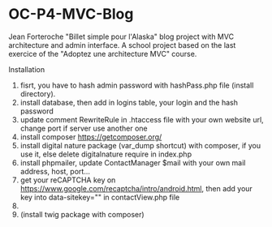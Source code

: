 # OC-P4-MVC-Blog
Jean Forteroche "Billet simple pour l'Alaska" blog project with MVC architecture and admin interface.
A school project based on the last exercice of the "Adoptez une architecture MVC" course.

Installation
1. fisrt, you have to hash admin password with hashPass.php file (install directory).
2. install database, then add in logins table, your login and the hash password
3. update comment RewriteRule in .htaccess file with your own website url, change port if server use another one
4. install composer https://getcomposer.org/
5. install digital nature package (var_dump shortcut) with composer, if you use it, else delete digitalnature require in index.php
6. install phpmailer, update ContactManager $mail with your own mail address, host, port... 
7. get your reCAPTCHA key on https://www.google.com/recaptcha/intro/android.html, then add your key into data-sitekey="" in contactView.php file
8.
9. (install twig package with composer)